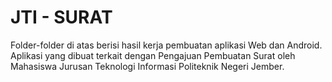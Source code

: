 # JTI - SURAT

Folder-folder di atas berisi hasil kerja pembuatan aplikasi Web dan Android.
Aplikasi yang dibuat terkait dengan Pengajuan Pembuatan Surat oleh Mahasiswa Jurusan Teknologi Informasi Politeknik Negeri Jember.
